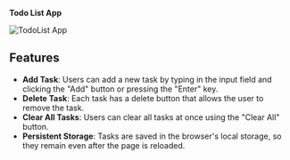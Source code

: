 **Todo List App**

![TodoList App](https://github.com/PaoloBaltazar/Todo-List-App/assets/113003835/1d0856bb-93ac-4330-a4a6-b85c2431aafa)

## Features

- **Add Task**: Users can add a new task by typing in the input field and clicking the "Add" button or pressing the "Enter" key.
- **Delete Task**: Each task has a delete button that allows the user to remove the task.
- **Clear All Tasks**: Users can clear all tasks at once using the "Clear All" button.
- **Persistent Storage**: Tasks are saved in the browser's local storage, so they remain even after the page is reloaded.

